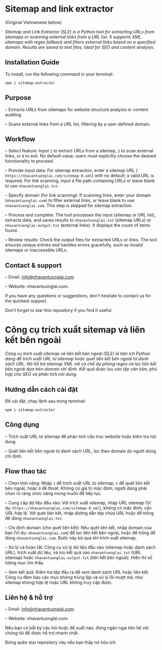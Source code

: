 # Sitemap and link extractor

(Original Vietnamese below)

_Sitemap and Link Extractor (SLE) is a Python tool for extracting URLs from sitemaps or scanning external links from a URL list. It supports XML sitemaps with regex fallback and filters external links based on a specified domain. Results are saved to text files, ideal for SEO and content analysis._

## Installation Guide

To install, run the following command in your terminal:

```
npm i sitemap-extractor
```

## Purpose

– Extracts URLs from sitemaps for website structure analysis or content auditing.

– Scans external links from a URL list, filtering by a user-defined domain.

## Workflow

– Select feature: Input `1` to extract URLs from a sitemap, `2` to scan external links, or `0` to exit. No default value; users must explicitly choose the desired functionality to proceed.

– Provide input data: For sitemap extraction, enter a sitemap URL ( `https://nhavantuonglai.com/sitemap-0.xml`) with no default; a valid URL is required. For link scanning, input a file path containing URLs or leave blank to use `nhavantuonglai.txt`.

– Specify domain (for link scanning): If scanning links, enter your domain (`nhavantuonglai.com`) to filter external links, or leave blank to use `nhavantuonglai.com`. This step is skipped for sitemap extraction.

– Process and complete: The tool processes the input (sitemap or URL list), extracts data, and saves results to `nhavantuonglai.txt` (sitemap URLs) or `nhavantuonglai-output.txt` (external links). It displays the count of items found.

– Review results: Check the output files for extracted URLs or links. The tool ensures unique entries and handles errors gracefully, such as invalid sitemaps or inaccessible URLs.

## Contact & support

– Email: info@nhavantuonglai.com.

– Website: nhavantuonglai.com.

If you have any questions or suggestions, don't hesitate to contact us for the quickest support.

Don't forget to star this repository if you find it useful.

# Công cụ trích xuất sitemap và liên kết bên ngoài

_Công cụ trích xuất sitemap và liên kết bên ngoài (SLE) là tiện ích Python dùng để trích xuất URL từ sitemap hoặc quét liên kết bên ngoài từ danh sách URL. Nó hỗ trợ sitemap XML với cơ chế dự phòng regex và lọc liên kết bên ngoài dựa trên domain chỉ định. Kết quả được lưu vào tệp văn bản, phù hợp cho SEO và phân tích nội dung._

## Hướng dẫn cách cài đặt

Để cài đặt, chạy lệnh sau trong terminal:

```
npm i sitemap-extractor
```

## Công dụng

– Trích xuất URL từ sitemap để phân tích cấu trúc website hoặc kiểm tra nội dung.

– Quét liên kết bên ngoài từ danh sách URL, lọc theo domain do người dùng chỉ định.

## Flow thao tác

– Chọn tính năng: Nhập `1` để trích xuất URL từ sitemap, `2` để quét liên kết bên ngoài, hoặc `0` để thoát. Không có giá trị mặc định; người dùng phải chọn rõ ràng chức năng mong muốn để tiếp tục.

– Cung cấp dữ liệu đầu vào: Với trích xuất sitemap, nhập URL sitemap (Ví dụ: `https://nhavantuonglai.com/sitemap-0.xml`), không có mặc định; cần URL hợp lệ. Với quét liên kết, nhập đường dẫn tệp chứa URL hoặc để trống để dùng `nhavantuonglai.txt`.

– Chỉ định domain (cho quét liên kết): Nếu quét liên kết, nhập domain của bạn (Ví dụ: `nhavantuonglai.com`) để lọc liên kết bên ngoài, hoặc để trống để dùng `nhavantuonglai.com`. Bước này bỏ qua khi trích xuất sitemap.

– Xử lý và hoàn tất: Công cụ xử lý dữ liệu đầu vào (sitemap hoặc danh sách URL), trích xuất dữ liệu, và lưu kết quả vào `nhavantuonglai.txt` (URL sitemap) hoặc `nhavantuonglai-output.txt` (liên kết bên ngoài). Hiển thị số lượng mục tìm thấy.

– Xem kết quả: Kiểm tra tệp đầu ra để xem danh sách URL hoặc liên kết. Công cụ đảm bảo các mục không trùng lặp và xử lý lỗi mượt mà, như sitemap không hợp lệ hoặc URL không truy cập được.

## Liên hệ & hỗ trợ

– Email: info@nhavantuonglai.com.

– Website: nhavantuonglai.com.

Nếu bạn có bất kỳ câu hỏi hoặc đề xuất nào, đừng ngần ngại liên hệ với chúng tôi để được hỗ trợ nhanh nhất.

Đừng quên star repository này nếu bạn thấy nó hữu ích.